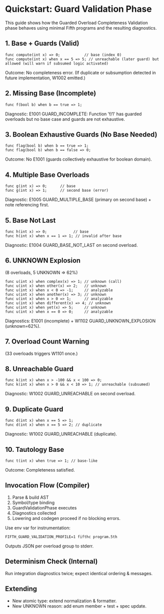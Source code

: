 # Quickstart: Guard Validation Phase

This guide shows how the Guarded Overload Completeness Validation phase behaves using minimal Fifth programs and the resulting diagnostics.

## 1. Base + Guards (Valid)
```
func compute(int x) => 0;           // base (index 0)
func compute(int x) when x == 5 => 5; // unreachable (later guard) but allowed (will warn if subsumed logic activated)
```
Outcome: No completeness error. (If duplicate or subsumption detected in future implementation, W1002 emitted.)

## 2. Missing Base (Incomplete)
```
func f(bool b) when b == true => 1;
```
Diagnostic:
E1001 GUARD_INCOMPLETE: Function 'f/1' has guarded overloads but no base case and guards are not exhaustive.

## 3. Boolean Exhaustive Guards (No Base Needed)
```
func flag(bool b) when b == true => 1;
func flag(bool b) when b == false => 0;
```
Outcome: No E1001 (guards collectively exhaustive for boolean domain).

## 4. Multiple Base Overloads
```
func g(int x) => 0;      // base
func g(int x) => 1;      // second base (error)
```
Diagnostic:
E1005 GUARD_MULTIPLE_BASE (primary on second base) + note referencing first.

## 5. Base Not Last
```
func h(int x) => 0;            // base
func h(int x) when x == 1 => 1; // invalid after base
```
Diagnostic:
E1004 GUARD_BASE_NOT_LAST on second overload.

## 6. UNKNOWN Explosion
(8 overloads, 5 UNKNOWN => 62%)
```
func u(int x) when complex(x) => 1; // unknown (call)
func u(int x) when other(x) => 2;   // unknown
func u(int x) when x < 0 => -1;     // analyzable
func u(int x) when another(x) => 3; // unknown
func u(int x) when x > 0 => 1;      // analyzable
func u(int x) when different(x) => 4; // unknown
func u(int x) when yet(x) => 5;     // unknown
func u(int x) when x == 0 => 0;     // analyzable
```
Diagnostics:
E1001 (incomplete) + W1102 GUARD_UNKNOWN_EXPLOSION (unknown=62%).

## 7. Overload Count Warning
(33 overloads triggers W1101 once.)

## 8. Unreachable Guard
```
func k(int x) when x > -100 && x < 100 => 0;
func k(int x) when x > 0 && x < 10 => 1; // unreachable (subsumed)
```
Diagnostic: W1002 GUARD_UNREACHABLE on second overload.

## 9. Duplicate Guard
```
func d(int x) when x == 5 => 1;
func d(int x) when x == 5 => 2; // duplicate
```
Diagnostic: W1002 GUARD_UNREACHABLE (duplicate).

## 10. Tautology Base
```
func t(int x) when true => 1; // base-like
```
Outcome: Completeness satisfied.

## Invocation Flow (Compiler)
1. Parse & build AST
2. Symbol/type binding
3. GuardValidationPhase executes
4. Diagnostics collected
5. Lowering and codegen proceed if no blocking errors.

Use env var for instrumentation:
```
FIFTH_GUARD_VALIDATION_PROFILE=1 fifthc program.5th
```
Outputs JSON per overload group to stderr.

## Determinism Check (Internal)
Run integration diagnostics twice; expect identical ordering & messages.

## Extending
- New atomic type: extend normalization & formatter.
- New UNKNOWN reason: add enum member + test + spec update.
